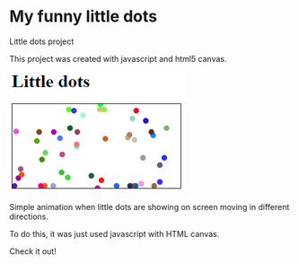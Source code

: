 # My funny little dots
Little dots project 

This project was created with javascript and html5 canvas.

![Little dots](https://raw.githubusercontent.com/BernanR/little-dots/master/dots.png?raw=true "Little dots")


Simple animation when little dots are showing  on screen moving in different directions.

To do this, it was just used javascript with HTML canvas.

Check it out!
